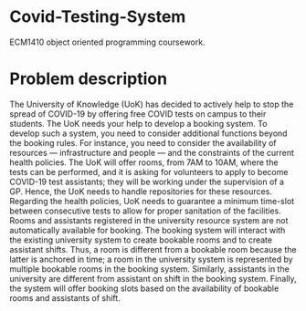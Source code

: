 # Covid-Testing-System

ECM1410 object oriented programming coursework. 

# Problem description

The University of Knowledge (UoK) has decided to actively help to stop the spread of COVID-19 by offering free
COVID tests on campus to their students. The UoK needs your help to develop a booking system. To develop such
a system, you need to consider additional functions beyond the booking rules. For instance, you need to consider the
availability of resources — infrastructure and people — and the constraints of the current health policies.
The UoK will offer rooms, from 7AM to 10AM, where the tests can be performed, and it is asking for volunteers
to apply to become COVID-19 test assistants; they will be working under the supervision of a GP. Hence, the UoK
needs to handle repositories for these resources. Regarding the health policies, UoK needs to guarantee a minimum
time-slot between consecutive tests to allow for proper sanitation of the facilities.
Rooms and assistants registered in the university resource system are not automatically available for booking. The
booking system will interact with the existing university system to create bookable rooms and to create assistant shifts.
Thus, a room is different from a bookable room because the latter is anchored in time; a room in the university system
is represented by multiple bookable rooms in the booking system. Similarly, assistants in the university are different
from assistant on shift in the booking system. Finally, the system will offer booking slots based on the availability of
bookable rooms and assistants of shift.
